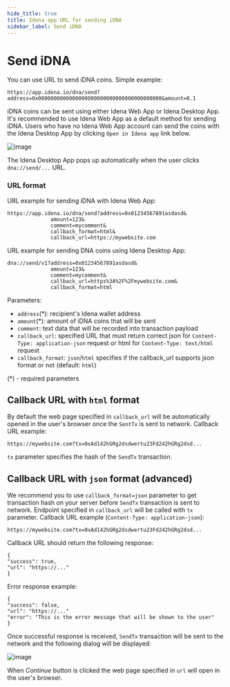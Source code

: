 ```yaml
---
hide_title: true
title: Idena app URL for sending iDNA
sidebar_label: Send iDNA
---
```


# Send iDNA

You can use URL to send iDNA coins. Simple example:

```
https://app.idena.io/dna/send?address=0x0000000000000000000000000000000000000000&amount=0.1
```

iDNA coins can be sent using either Idena Web App or Idena Desktop App. It's recommended to use Idena Web App as a default method for sending iDNA. Users who have no Idena Web App account can send the coins with the Idena Desktop App by clicking `Open in Idena app` link below.

![image](/img/developer/signin-with-idena-web.png)

The Idena Desktop App pops up automatically when the user clicks `dna://send/...` URL.

### URL format

URL example for sending iDNA with Idena Web App:

```
https://app.idena.io/dna/send?address=0x01234567891asdasd&
              amount=123&
              comment=mycomment&
              callback_format=html&
              callback_url=https://mywebsite.com
```

URL example for sending DNA coins using Idena Desktop App:

```
dna://send/v1?address=0x01234567891asdasd&
              amount=123&
              comment=mycomment&
              callback_url=https%3A%2F%2Fmywebsite.com&
              callback_format=html
```

Parameters:

- `address`(\*): recipient's Idena wallet address
- `amount`(\*): amount of iDNA coins that will be sent
- `comment`: text data that will be recorded into transaction payload
- `callback_url`: specified URL that must return correct json for `Content-Type: application-json` request or html for `Content-Type: text/html` request
- `callback_format`: `json`/`html` specifies if the callback_url supports json format or not (default: `html`)

(\*) - required parameters

## Callback URL with `html` format

By default the web page specified in `callback_url` will be automatically opened in the user's browser once the `SentTx` is sent to network. Callback URL example:

```
https://mywebsite.com?tx=0xAd142hGRg2dsdwertu23Fd242hGRg2dsd...
```

`tx` parameter specifies the hash of the `SendTx` transaction.

## Callback URL with `json` format (advanced)

We recommend you to use `callback_format=json` parameter to get transaction hash on your server before `SendTx` transaction is sent to network. Endpoint specified in `callback_url` will be called with `tx` parameter. Callback URL example (`Content-Type: application-json`):

```
https://mywebsite.com?tx=0xAd142hGRg2dsdwertu23Fd242hGRg2dsd...
```

Callback URL should return the following response:

```
{
"success": true,
"url": "https://..."
}
```

Error response example:

```
{
"success": false,
"url": "https://..."
"error": "This is the error message that will be shown to the user"
}
```

Once successful response is received, `SendTx` transaction will be sent to the network and the following dialog will be displayed:

![image](/img/developer/dna-send-success.png)

When _Continue_ button is clicked the web page specified in `url` will open in the user's browser.
